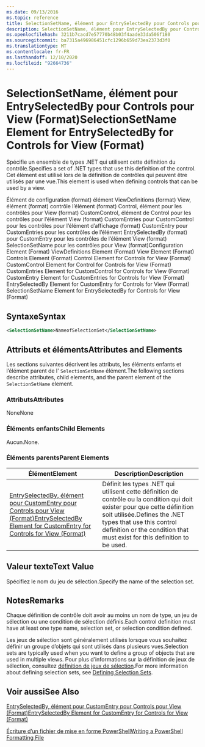 ```yaml
---
ms.date: 09/13/2016
ms.topic: reference
title: SelectionSetName, élément pour EntrySelectedBy pour Controls pour View (Format)
description: SelectionSetName, élément pour EntrySelectedBy pour Controls pour View (Format)
ms.openlocfilehash: 3211b7cacd7e57770b48b03f4aade33da506f180
ms.sourcegitcommit: ba7315a496986451cfc1296b659d73ea2373d3f0
ms.translationtype: MT
ms.contentlocale: fr-FR
ms.lasthandoff: 12/10/2020
ms.locfileid: "92664736"
---
```

# <a name="selectionsetname-element-for-entryselectedby-for-controls-for-view-format"></a><span data-ttu-id="b4f36-103">SelectionSetName, élément pour EntrySelectedBy pour Controls pour View (Format)</span><span class="sxs-lookup"><span data-stu-id="b4f36-103">SelectionSetName Element for EntrySelectedBy for Controls for View (Format)</span></span>

<span data-ttu-id="b4f36-104">Spécifie un ensemble de types .NET qui utilisent cette définition du contrôle.</span><span class="sxs-lookup"><span data-stu-id="b4f36-104">Specifies a set of .NET types that use this definition of the control.</span></span> <span data-ttu-id="b4f36-105">Cet élément est utilisé lors de la définition de contrôles qui peuvent être utilisés par une vue.</span><span class="sxs-lookup"><span data-stu-id="b4f36-105">This element is used when defining controls that can be used by a view.</span></span>

<span data-ttu-id="b4f36-106">Élément de configuration (format) élément ViewDefinitions (format) View, élément (format) contrôle l’élément (format) Control, élément pour les contrôles pour View (format) CustomControl, élément de Control pour les contrôles pour l’élément View (format) CustomEntries pour CustomControl pour les contrôles pour l’élément d’affichage (format) CustomEntry pour CustomEntries pour les contrôles de l’élément EntrySelectedBy (format) pour CustomEntry pour les contrôles de l’élément View (format) SelectionSetName pour les contrôles pour View (format)</span><span class="sxs-lookup"><span data-stu-id="b4f36-106">Configuration Element (Format) ViewDefinitions Element (Format) View Element (Format) Controls Element (Format) Control Element for Controls for View (Format) CustomControl Element for Control for Controls for View (Format) CustomEntries Element for CustomControl for Controls for View (Format) CustomEntry Element for CustomEntries for Controls for View (Format) EntrySelectedBy Element for CustomEntry for Controls for View (Format) SelectionSetName Element for EntrySelectedBy for Controls for View (Format)</span></span>

## <a name="syntax"></a><span data-ttu-id="b4f36-107">Syntaxe</span><span class="sxs-lookup"><span data-stu-id="b4f36-107">Syntax</span></span>

```xml
<SelectionSetName>NameofSelectionSet</SelectionSetName>

```

## <a name="attributes-and-elements"></a><span data-ttu-id="b4f36-108">Attributs et éléments</span><span class="sxs-lookup"><span data-stu-id="b4f36-108">Attributes and Elements</span></span>

<span data-ttu-id="b4f36-109">Les sections suivantes décrivent les attributs, les éléments enfants et l’élément parent de l' `SelectionSetName` élément.</span><span class="sxs-lookup"><span data-stu-id="b4f36-109">The following sections describe attributes, child elements, and the parent element of the `SelectionSetName` element.</span></span>

### <a name="attributes"></a><span data-ttu-id="b4f36-110">Attributs</span><span class="sxs-lookup"><span data-stu-id="b4f36-110">Attributes</span></span>

<span data-ttu-id="b4f36-111">None</span><span class="sxs-lookup"><span data-stu-id="b4f36-111">None</span></span>

### <a name="child-elements"></a><span data-ttu-id="b4f36-112">Éléments enfants</span><span class="sxs-lookup"><span data-stu-id="b4f36-112">Child Elements</span></span>

<span data-ttu-id="b4f36-113">Aucun.</span><span class="sxs-lookup"><span data-stu-id="b4f36-113">None.</span></span>

### <a name="parent-elements"></a><span data-ttu-id="b4f36-114">Éléments parents</span><span class="sxs-lookup"><span data-stu-id="b4f36-114">Parent Elements</span></span>

|<span data-ttu-id="b4f36-115">Élément</span><span class="sxs-lookup"><span data-stu-id="b4f36-115">Element</span></span>|<span data-ttu-id="b4f36-116">Description</span><span class="sxs-lookup"><span data-stu-id="b4f36-116">Description</span></span>|
|-------------|-----------------|
|[<span data-ttu-id="b4f36-117">EntrySelectedBy, élément pour CustomEntry pour Controls pour View (Format)</span><span class="sxs-lookup"><span data-stu-id="b4f36-117">EntrySelectedBy Element for CustomEntry for Controls for View (Format)</span></span>](./entryselectedby-element-for-customentry-for-controls-for-view-format.md)|<span data-ttu-id="b4f36-118">Définit les types .NET qui utilisent cette définition de contrôle ou la condition qui doit exister pour que cette définition soit utilisée.</span><span class="sxs-lookup"><span data-stu-id="b4f36-118">Defines the .NET types that use this control definition or the condition that must exist for this definition to be used.</span></span>|

## <a name="text-value"></a><span data-ttu-id="b4f36-119">Valeur texte</span><span class="sxs-lookup"><span data-stu-id="b4f36-119">Text Value</span></span>

<span data-ttu-id="b4f36-120">Spécifiez le nom du jeu de sélection.</span><span class="sxs-lookup"><span data-stu-id="b4f36-120">Specify the name of the selection set.</span></span>

## <a name="remarks"></a><span data-ttu-id="b4f36-121">Notes</span><span class="sxs-lookup"><span data-stu-id="b4f36-121">Remarks</span></span>

<span data-ttu-id="b4f36-122">Chaque définition de contrôle doit avoir au moins un nom de type, un jeu de sélection ou une condition de sélection définis.</span><span class="sxs-lookup"><span data-stu-id="b4f36-122">Each control definition must have at least one type name, selection set, or selection condition defined.</span></span>

<span data-ttu-id="b4f36-123">Les jeux de sélection sont généralement utilisés lorsque vous souhaitez définir un groupe d’objets qui sont utilisés dans plusieurs vues.</span><span class="sxs-lookup"><span data-stu-id="b4f36-123">Selection sets are typically used when you want to define a group of objects that are used in multiple views.</span></span> <span data-ttu-id="b4f36-124">Pour plus d’informations sur la définition de jeux de sélection, consultez [définition de jeux de sélection](./defining-selection-sets.md).</span><span class="sxs-lookup"><span data-stu-id="b4f36-124">For more information about defining selection sets, see [Defining Selection Sets](./defining-selection-sets.md).</span></span>

## <a name="see-also"></a><span data-ttu-id="b4f36-125">Voir aussi</span><span class="sxs-lookup"><span data-stu-id="b4f36-125">See Also</span></span>

[<span data-ttu-id="b4f36-126">EntrySelectedBy, élément pour CustomEntry pour Controls pour View (Format)</span><span class="sxs-lookup"><span data-stu-id="b4f36-126">EntrySelectedBy Element for CustomEntry for Controls for View (Format)</span></span>](./entryselectedby-element-for-customentry-for-controls-for-view-format.md)

[<span data-ttu-id="b4f36-127">Écriture d’un fichier de mise en forme PowerShell</span><span class="sxs-lookup"><span data-stu-id="b4f36-127">Writing a PowerShell Formatting File</span></span>](./writing-a-powershell-formatting-file.md)
